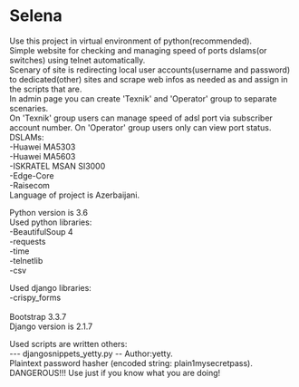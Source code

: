 # Selena
Use this project in virtual environment of python(recommended).</br> 
Simple website for checking and managing speed of ports dslams(or switches) using telnet automatically.</br>
Scenary of site is redirecting local user accounts(username and password) to dedicated(other) sites and scrape web infos as needed as and assign in the scripts that are.</br>
In admin page you can create 'Texnik' and 'Operator' group to separate scenaries.</br>
On 'Texnik' group users can manage speed of adsl port via subscriber account number.
On 'Operator' group users only can view port status.
DSLAMs:</br>
-Huawei MA5303</br>
-Huawei MA5603</br>
-ISKRATEL MSAN SI3000</br>
-Edge-Core</br>
-Raisecom</br>
Language of project is Azerbaijani.</br>

Python version is 3.6</br>
Used python libraries:</br>
-BeautifulSoup 4</br>
-requests</br>
-time</br>
-telnetlib</br>
-csv</br>

Used django libraries:</br>
-crispy_forms</br>
</br>
Bootstrap 3.3.7</br>
Django version is 2.1.7</br>

Used scripts are written others:</br>
 --- djangosnippets_yetty.py -- Author:yetty.</br>
Plaintext password hasher (encoded string: plain$1$mysecretpass).</br>
DANGEROUS!!! Use just if you know what you are doing!</br>
